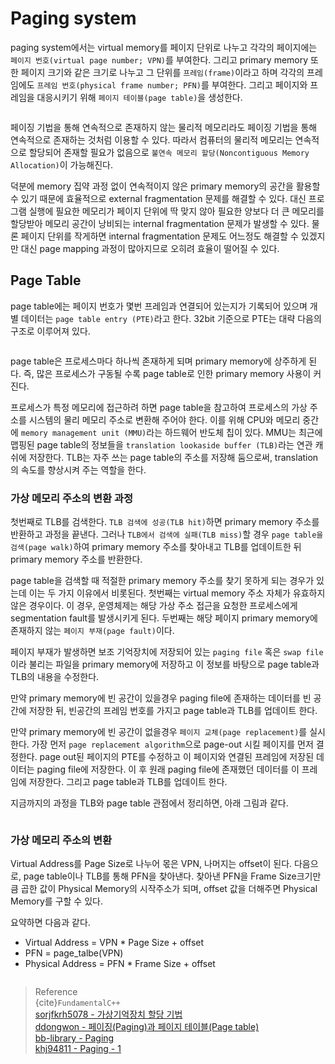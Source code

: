 # Paging system
paging system에서는 virtual memory를 페이지 단위로 나누고 각각의 페이지에는 `페이지 번호(virtual page number; VPN)`를 부여한다. 그리고 primary memory 또한 페이지 크기와 같은 크기로 나누고 그 단위를 `프레임(frame)`이라고 하며 각각의 프레임에도 `프레임 번호(physical frame number; PFN)`를 부여한다. 그리고 페이지와 프레임을 대응시키기 위해 `페이지 테이블(page table)`을 생성한다. 

```{figure} _image/0201.png
```

페이징 기법을 통해 연속적으로 존재하지 않는 물리적 메모리라도 페이징 기법을 통해 연속적으로 존재하는 것처럼 이용할 수 있다. 따라서 컴퓨터의 물리적 메모리는 연속적으로 할당되어 존재할 필요가 없음으로 `불연속 메모리 할당(Noncontiguous Memory Allocation)`이 가능해진다.

덕분에 memory 집약 과정 없이 연속적이지 않은 primary memory의 공간을 활용할 수 있기 때문에 효율적으로 external fragmentation 문제를 해결할 수 있다. 대신 프로그램 실행에 필요한 메모리가 페이지 단위에 딱 맞지 않아 필요한 양보다 더 큰 메모리를 할당받아 메모리 공간이 낭비되는 internal fragmentation 문제가 발생할 수 있다. 물론 페이지 단위를 작게하면 internal fragmentation 문제도 어느정도 해결할 수 있겠지만 대신 page mapping 과정이 많아지므로 오히려 효율이 떨어질 수 있다. 

## Page Table
page table에는 페이지 번호가 몇번 프레임과 연결되어 있는지가 기록되어 있으며 개별 데이터는 `page table entry (PTE)`라고 한다. 32bit 기준으로 PTE는 대략 다음의 구조로 이루어져 있다.

```{figure} _image/0202.png
```

page table은 프로세스마다 하나씩 존재하게 되며 primary memory에 상주하게 된다. 즉, 많은 프로세스가 구동될 수록 page table로 인한 primary memory 사용이 커진다.

프로세스가 특정 메모리에 접근하려 하면 page table을 참고하여 프로세스의 가상 주소를 시스템의 물리 메모리 주소로 변환해 주어야 한다. 이를 위해 CPU와 메모리 중간에 `memory management unit (MMU)`라는 하드웨어 반도체 칩이 있다. MMU는 최근에 맵핑된 page table의 정보들을 `translation lookaside buffer (TLB)`라는 연관 캐쉬에 저장한다. TLB는 자주 쓰는 page table의 주소를 저장해 둠으로써, translation의 속도를 향상시켜 주는 역할을 한다.

### 가상 메모리 주소의 변환 과정
첫번째로 TLB를 검색한다. `TLB 검색에 성공(TLB hit)`하면 primary memory 주소를 반환하고 과정을 끝낸다. 그러나 `TLB에서 검색에 실패(TLB miss)`할 경우 `page table을 검색(page walk)`하여 primary memory 주소를 찾아내고 TLB를 업데이트한 뒤 primary memory 주소를 반환한다. 

page table을 검색할 때 적절한 primary memory 주소를 찾기 못하게 되는 경우가 있는데 이는 두 가지 이유에서 비롯된다. 첫번째는 virtual memory 주소 자체가 유효하지 않은 경우이다. 이 경우, 운영체제는 해당 가상 주소 접근을 요청한 프로세스에게 segmentation fault를 발생시키게 된다. 두번째는 해당 페이지 primary memory에 존재하지 않는 `페이지 부재(page fault)`이다. 

페이지 부재가 발생하면 보조 기억장치에 저장되어 있는 `paging file` 혹은 `swap file`이라 불리는 파일을 primary memory에 저장하고 이 정보를 바탕으로 page table과 TLB의 내용을 수정한다.

만약 primary memory에 빈 공간이 있을경우 paging file에 존재하는 데이터를 빈 공간에 저장한 뒤, 빈공간의 프레임 번호를 가지고 page table과 TLB를 업데이트 한다.

만약 primary memory에 빈 공간이 없을경우 `페이지 교체(page replacement)`를 실시한다. 가장 먼저 `page replacement algorithm`으로 page-out 시킬 페이지를 먼저 결정한다. page out된 페이지의 PTE를 수정하고 이 페이지와 연결된 프레임에 저장된 데이터는 paging file에 저장한다. 이 후 원래 paging file에 존재했던 데이터를 이 프레임에 저장한다. 그리고 page table과 TLB를 업데이트 한다.

지금까지의 과정을 TLB와 page table 관점에서 정리하면, 아래 그림과 같다.

```{figure} _image/0203.png
```

### 가상 메모리 주소의 변환
Virtual Address를 Page Size로 나누어 몫은 VPN, 나머지는 offset이 된다. 다음으로, page table이나 TLB를 통해 PFN을 찾아낸다. 찾아낸 PFN을 Frame Size크기만큼 곱한 값이 Physical Memory의 시작주소가 되며, offset 값을 더해주면 Physical Memory를 구할 수 있다.

요약하면 다음과 같다.
* Virtual Address  = VPN * Page Size + offset
* PFN = page_talbe(VPN)
* Physical Address = PFN * Frame Size + offset

```{figure} _image/0204.png
```

> Reference  
> {cite}`FundamentalC++`  
> [sorjfkrh5078 - 가상기억장치 할당 기법](https://sorjfkrh5078.tistory.com/50)  
> [ddongwon - 페이징(Paging)과 페이지 테이블(Page table)](https://ddongwon.tistory.com/49)  
> [bb-library - Paging](https://bb-library.tistory.com/65)  
> [khj94811 - Paging - 1](https://m.blog.naver.com/khj94811/221019655505)